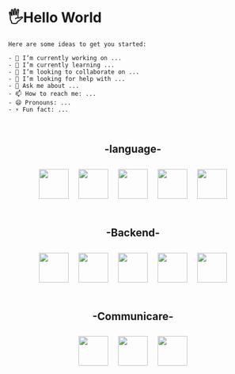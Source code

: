 # 🖐Hello World

```
Here are some ideas to get you started:

- 🔭 I’m currently working on ...
- 🌱 I’m currently learning ...
- 👯 I’m looking to collaborate on ...
- 🤔 I’m looking for help with ...
- 💬 Ask me about ...
- 📫 How to reach me: ...
- 😄 Pronouns: ...
- ⚡ Fun fact: ...
```
<br>

<div align="center">

## -language-
<img src="https://noticon-static.tammolo.com/dgggcrkxq/image/upload/v1566913897/noticon/xbvewg1m3azbpnrzck1k.png" width="60px" height="60px" style="margin:10px;"><img src="https://noticon-static.tammolo.com/dgggcrkxq/image/upload/v1566791609/noticon/nen1y11gazeqhejw7nm1.png" width="60px" height="60px" style="margin:10px;"><img src="https://noticon-static.tammolo.com/dgggcrkxq/image/upload/v1566995514/noticon/jufppyr8htislboas4ve.png" width="60px" height="60px" style="margin:10px;"><img src="https://noticon-static.tammolo.com/dgggcrkxq/image/upload/v1566912109/noticon/puksfce6wca36hes1vom.png" width="60px" height="60px" style="margin:10px;"><img src="https://noticon-static.tammolo.com/dgggcrkxq/image/upload/v1570946287/noticon/qgdiv5ctkcneujidjuv1.png" width="60px" height="60px" style="margin:10px;">
<br>
<br>
	
## -Backend-
<img src="https://noticon-static.tammolo.com/dgggcrkxq/image/upload/v1566778017/noticon/ytjm1rralodyhvuggrpu.png" width="60px" height="60px" style="margin:10px;"><img src="https://noticon-static.tammolo.com/dgggcrkxq/image/upload/v1583139874/noticon/dri6ny863om8qxtics4i.png" width="60px" height="60px" style="margin:10px;"><img src="https://noticon-static.tammolo.com/dgggcrkxq/image/upload/v1566913591/noticon/e2bd9zw78n6zw6his4bd.png" width="60px" height="60px" style="margin:10px;"><img src="https://noticon-static.tammolo.com/dgggcrkxq/image/upload/v1566777755/noticon/yfmwxv8nhnr5aqaxhxpg.png" width="60px" height="60px" style="margin:10px;"><img src="https://noticon-static.tammolo.com/dgggcrkxq/image/upload/v1566913282/noticon/xyzfawahazvkwiyje7it.png" width="60px" height="60px" style="margin:10px;">
<br>
<br>
	
## -Communicare-
<img src="https://noticon-static.tammolo.com/dgggcrkxq/image/upload/v1657314597/noticon/caw1zj8mxyo0pm56bmlt.png" width="60px" height="60px" style="margin:10px;"><img src="https://noticon-static.tammolo.com/dgggcrkxq/image/upload/v1566913651/noticon/rj9nd1qsykajfusei65f.jpg" width="60px" height="60px" style="margin:10px;"><img src="https://noticon-static.tammolo.com/dgggcrkxq/image/upload/v1570106347/noticon/hx52ypkqqdzjdvd8iaid.svg" width="60px" height="60px" style="margin:10px;">
<br>
<br>
	
</div>
	

